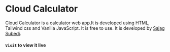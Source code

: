 # Cloud Calculator
Cloud Calculator is a calculator web app.It is developed using HTML, Tailwind css and Vanilla JavaScript. It is free to use. It is developed by [Sajag Subedi](https://sajagsubedi.netlify.app).
 
#### `Visit` to view it live
